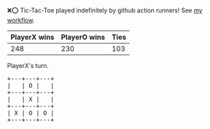 :x::o: Tic-Tac-Toe played indefinitely by github action runners! See [my workflow](.github/workflows/play.yaml).

|PlayerX wins|PlayerO wins|Ties|
|-|-|-|
|248|230|103|

PlayerX's turn.

<pre>
+---+---+---+
|   | O |   |
+---+---+---+
|   | X |   |
+---+---+---+
| X | O | O |
+---+---+---+
</pre>